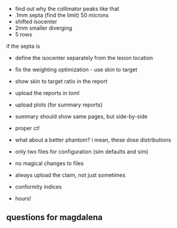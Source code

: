 - find out why the collimator peaks like that
- .1mm septa (find the limit) 50 microns
- shifted isocenter
- 2mm smaller diverging
- 5 rows

if the septa is

- define the isocenter separately from the lesion location
- fix the weighting optimization - use skin to target
- show skin to target ratio in the report
- upload the reports in toml
- upload plots (for summary reports)
- summary should show same pages, but side-by-side
- proper ct!
- what about a better phantom? i mean, these dose distributions
- only two files for configuration (sim defaults and sim)
- no magical changes to files
- always upload the claim, not just sometimes
- conformity indices

- hours!


questions for magdalena
 -



